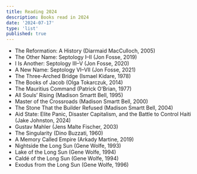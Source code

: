 ```yaml
---
title: Reading 2024
description: Books read in 2024
date: '2024-07-17'
type: 'list'
published: true
---
```


- The Reformation: A History (Diarmaid MacCulloch, 2005)
- The Other Name: Septology I–II (Jon Fosse, 2019)
- I Is Another: Septology III–V (Jon Fosse, 2020)
- A New Name: Septology VI–VII (Jon Fosse, 2021)
- The Three-Arched Bridge (Ismael Kidare, 1978)
- The Books of Jacob (Olga Tokarczuk, 2014)
- The Mauritius Command (Patrick O’Brian, 1977)
- All Souls’ Rising (Madison Smartt Bell, 1995)
- Master of the Crossroads (Madison Smartt Bell, 2000)
- The Stone That the Builder Refused (Madison Smartt Bell, 2004)
- Aid State: Elite Panic, Disaster Capitalism, and the Battle to Control Haiti (Jake Johnston, 2024)
- Gustav Mahler (Jens Malte Fischer, 2003)
- The Singularity (Dino Buzzati, 1960)
- A Memory Called Empire (Arkady Martine, 2019)
- Nightside the Long Sun (Gene Wolfe, 1993)
- Lake of the Long Sun (Gene Wolfe, 1994)
- Caldé of the Long Sun (Gene Wolfe, 1994)
- Exodus from the Long Sun (Gene Wolfe, 1996)
